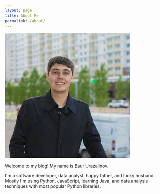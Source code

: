 ```yaml
---
layout: page
title: About Me
permalink: /about/
---
```


![Baur](/assets/baur.png "Baur Urazalinov")

Welcome to my blog!
My name is Baur Urazalinov. <br>

I'm a software developer, data analyst, happy father, and lucky husband. <br>
Mostly I'm using Python, JavaScript, learning Java, and data analysis techniques with most popular Python libraries. <br> 
